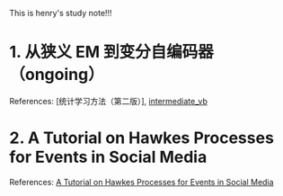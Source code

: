 This is henry's study note!!!

# 1. 从狭义 EM 到变分自编码器（ongoing）
References: [统计学习方法（第二版）], [intermediate_vb](https://github.com/roboticcam/machine-learning-notes/blob/master/files/intermediate_vb.pdf)
# 2. A Tutorial on Hawkes Processes for Events in Social Media 
References: [A Tutorial on Hawkes Processes for Events in Social Media](https://arxiv.org/abs/1708.06401)
